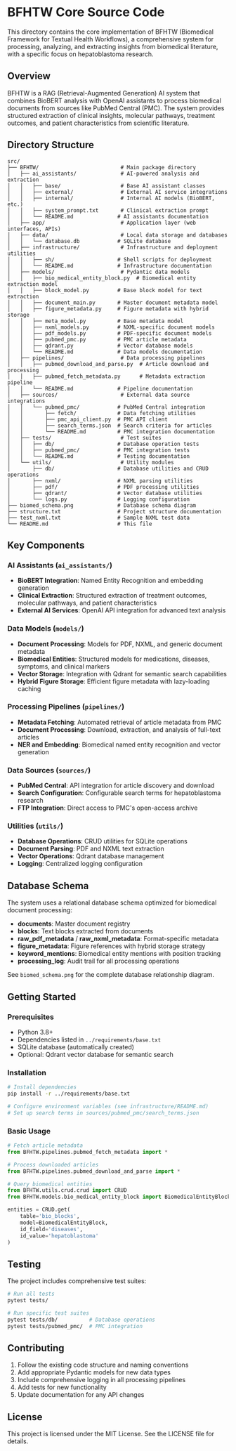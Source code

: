 # BFHTW Core Source Code

This directory contains the core implementation of BFHTW (Biomedical Framework for Textual Health Workflows), a comprehensive system for processing, analyzing, and extracting insights from biomedical literature, with a specific focus on hepatoblastoma research.

## Overview

BFHTW is a RAG (Retrieval-Augmented Generation) AI system that combines BioBERT analysis with OpenAI assistants to process biomedical documents from sources like PubMed Central (PMC). The system provides structured extraction of clinical insights, molecular pathways, treatment outcomes, and patient characteristics from scientific literature.

## Directory Structure

```
src/
├── BFHTW/                          # Main package directory
│   ├── ai_assistants/              # AI-powered analysis and extraction
│   │   ├── base/                   # Base AI assistant classes
│   │   ├── external/               # External AI service integrations
│   │   ├── internal/               # Internal AI models (BioBERT, etc.)
│   │   ├── system_prompt.txt       # Clinical extraction prompt
│   │   └── README.md              # AI assistants documentation
│   ├── app/                        # Application layer (web interfaces, APIs)
│   ├── data/                       # Local data storage and databases
│   │   └── database.db            # SQLite database
│   ├── infrastructure/             # Infrastructure and deployment utilities
│   │   ├── sh/                    # Shell scripts for deployment
│   │   └── README.md              # Infrastructure documentation
│   ├── models/                     # Pydantic data models
│   │   ├── bio_medical_entity_block.py  # Biomedical entity extraction model
│   │   ├── block_model.py         # Base block model for text extraction
│   │   ├── document_main.py       # Master document metadata model
│   │   ├── figure_metadata.py     # Figure metadata with hybrid storage
│   │   ├── meta_model.py          # Base metadata model
│   │   ├── nxml_models.py         # NXML-specific document models
│   │   ├── pdf_models.py          # PDF-specific document models
│   │   ├── pubmed_pmc.py          # PMC article metadata
│   │   ├── qdrant.py              # Vector database models
│   │   └── README.md              # Data models documentation
│   ├── pipelines/                  # Data processing pipelines
│   │   ├── pubmed_download_and_parse.py  # Article download and processing
│   │   ├── pubmed_fetch_metadata.py      # Metadata extraction pipeline
│   │   └── README.md              # Pipeline documentation
│   ├── sources/                    # External data source integrations
│   │   └── pubmed_pmc/            # PubMed Central integration
│   │       ├── fetch/             # Data fetching utilities
│   │       ├── pmc_api_client.py  # PMC API client
│   │       ├── search_terms.json  # Search criteria for articles
│   │       └── README.md          # PMC integration documentation
│   ├── tests/                      # Test suites
│   │   ├── db/                    # Database operation tests
│   │   ├── pubmed_pmc/            # PMC integration tests
│   │   └── README.md              # Testing documentation
│   └── utils/                      # Utility modules
│       ├── db/                    # Database utilities and CRUD operations
│       ├── nxml/                  # NXML parsing utilities
│       ├── pdf/                   # PDF processing utilities
│       ├── qdrant/                # Vector database utilities
│       └── logs.py                # Logging configuration
├── biomed_schema.png              # Database schema diagram
├── structure.txt                  # Project structure documentation
├── test_nxml.txt                  # Sample NXML test data
└── README.md                      # This file
```

## Key Components

### AI Assistants (`ai_assistants/`)
- **BioBERT Integration**: Named Entity Recognition and embedding generation
- **Clinical Extraction**: Structured extraction of treatment outcomes, molecular pathways, and patient characteristics
- **External AI Services**: OpenAI API integration for advanced text analysis

### Data Models (`models/`)
- **Document Processing**: Models for PDF, NXML, and generic document metadata
- **Biomedical Entities**: Structured models for medications, diseases, symptoms, and clinical markers
- **Vector Storage**: Integration with Qdrant for semantic search capabilities
- **Hybrid Figure Storage**: Efficient figure metadata with lazy-loading caching

### Processing Pipelines (`pipelines/`)
- **Metadata Fetching**: Automated retrieval of article metadata from PMC
- **Document Processing**: Download, extraction, and analysis of full-text articles
- **NER and Embedding**: Biomedical named entity recognition and vector generation

### Data Sources (`sources/`)
- **PubMed Central**: API integration for article discovery and download
- **Search Configuration**: Configurable search terms for hepatoblastoma research
- **FTP Integration**: Direct access to PMC's open-access archive

### Utilities (`utils/`)
- **Database Operations**: CRUD utilities for SQLite operations
- **Document Parsing**: PDF and NXML text extraction
- **Vector Operations**: Qdrant database management
- **Logging**: Centralized logging configuration

## Database Schema

The system uses a relational database schema optimized for biomedical document processing:

- **documents**: Master document registry
- **blocks**: Text blocks extracted from documents
- **raw_pdf_metadata** / **raw_nxml_metadata**: Format-specific metadata
- **figure_metadata**: Figure references with hybrid storage strategy
- **keyword_mentions**: Biomedical entity mentions with position tracking
- **processing_log**: Audit trail for all processing operations

See `biomed_schema.png` for the complete database relationship diagram.

## Getting Started

### Prerequisites
- Python 3.8+
- Dependencies listed in `../requirements/base.txt`
- SQLite database (automatically created)
- Optional: Qdrant vector database for semantic search

### Installation
```bash
# Install dependencies
pip install -r ../requirements/base.txt

# Configure environment variables (see infrastructure/README.md)
# Set up search terms in sources/pubmed_pmc/search_terms.json
```

### Basic Usage
```python
# Fetch article metadata
from BFHTW.pipelines.pubmed_fetch_metadata import *

# Process downloaded articles
from BFHTW.pipelines.pubmed_download_and_parse import *

# Query biomedical entities
from BFHTW.utils.crud.crud import CRUD
from BFHTW.models.bio_medical_entity_block import BiomedicalEntityBlock

entities = CRUD.get(
    table='bio_blocks',
    model=BiomedicalEntityBlock,
    id_field='diseases',
    id_value='hepatoblastoma'
)
```

## Testing

The project includes comprehensive test suites:

```bash
# Run all tests
pytest tests/

# Run specific test suites
pytest tests/db/          # Database operations
pytest tests/pubmed_pmc/  # PMC integration
```

## Contributing

1. Follow the existing code structure and naming conventions
2. Add appropriate Pydantic models for new data types
3. Include comprehensive logging in all processing pipelines
4. Add tests for new functionality
5. Update documentation for any API changes

## License

This project is licensed under the MIT License. See the LICENSE file for details.
